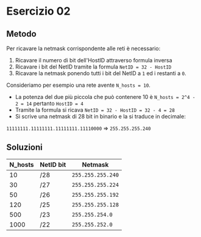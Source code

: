 # Esercizio 02

## Metodo

Per ricavare la netmask corrispondente alle reti è necessario:
1. Ricavare il numero di bit dell'HostID attraverso formula inversa
2. Ricavare i bit del NetID tramite la formula `NetID = 32 - HostID`
3. Ricavare la netmask ponendo tutti i bit del NetID a `1` ed i restanti a `0`.

Consideriamo per esempio una rete avente `N_hosts = 10`.
* La potenza del due più piccola che può contenere 10 è `N_hosts = 2^4 - 2 = 14` pertanto `HostID = 4`
* Tramite la formula si ricava `NetID = 32 - HostID = 32 - 4 = 28`
* Si scrive una netmask di 28 bit in binario e la si traduce in decimale:

`11111111.11111111.11111111.11110000` => `255.255.255.240`

## Soluzioni

|N_hosts    |NetID bit|Netmask          |
|-----------|---------|-----------------|
|10         |/28      |`255.255.255.240`|
|30         |/27      |`255.255.255.224`|
|50         |/26      |`255.255.255.192`|
|120        |/25      |`255.255.255.128`|
|500        |/23      |`255.255.254.0`  |
|1000       |/22      |`255.255.252.0`  |